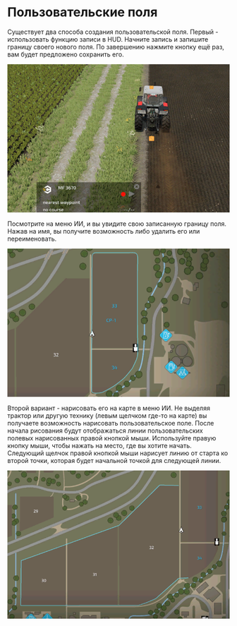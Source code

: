 # Пользовательские поля


Существует два способа создания пользовательской поля.
Первый - использовать функцию записи в HUD.
Начните запись и запишите границу своего нового поля.
По завершению нажмите кнопку ещё раз, вам будет предложено сохранить его.


![Image](/translation_data/recordcustomhelp_0_0_765_510.png)


Посмотрите на меню ИИ, и вы увидите свою записанную границу поля.
Нажав на имя, вы получите возможность либо удалить его или переименовать.


![Image](/translation_data/donecustomhelp_0_0_765_510.png)


Второй вариант - нарисовать его на карте в меню ИИ.
Не выделяя трактор или другую технику (левым щелчком где-то на карте) вы получаете возможность нарисовать пользовательское поле.
После начала рисования будут отображаться линии пользовательских полевых нарисованных правой кнопкой мыши.
Используйте правую кнопку мыши, чтобы нажать на место, где вы хотите начать.
Следующий щелчок правой кнопкой мыши нарисует линию от старта ко второй точки, которая будет начальной точкой для следующей линии.


![Image](/translation_data/drawcustomhelp_0_0_765_510.png)

